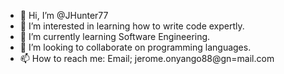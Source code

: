 - 👋 Hi, I’m @JHunter77
- 👀 I’m interested in learning how to write code expertly.
- 🌱 I’m currently learning Software Engineering.
- 💞️ I’m looking to collaborate on programming languages.
- 📫 How to reach me: Email; jerome.onyango88@gn=mail.com

<!---
JHunter77/JHunter77 is a ✨ special ✨ repository because its `README.md` (this file) appears on your GitHub profile.
You can click the Preview link to take a look at your changes.
--->
